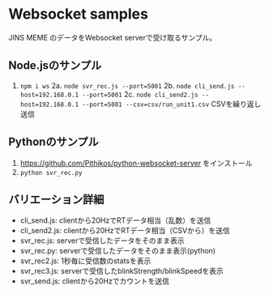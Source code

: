 # Websocket samples

JINS MEME のデータをWebsocket serverで受け取るサンプル。

## Node.jsのサンプル

1. `npm i ws`
2a. `node svr_rec.js --port=5001`
2b. `node cli_send.js --host=192.168.0.1 --port=5001`
2c. `node cli_send2.js --host=192.168.0.1 --port=5001 --csv=csv/run_unit1.csv` CSVを繰り返し送信

## Pythonのサンプル

1. https://github.com/Pithikos/python-websocket-server をインストール
2. `python svr_rec.py`

## バリエーション詳細

- cli_send.js: clientから20HzでRTデータ相当（乱数）を送信
- cli_send2.js: clientから20HzでRTデータ相当（CSVから）を送信
- svr_rec.js: serverで受信したデータをそのまま表示
- svr_rec.py: serverで受信したデータをそのまま表示(python)
- svr_rec2.js: 1秒毎に受信数のstatsを表示
- svr_rec3.js: serverで受信したblinkStrength/blinkSpeedを表示
- svr_send.js: clientから20Hzでカウントを送信